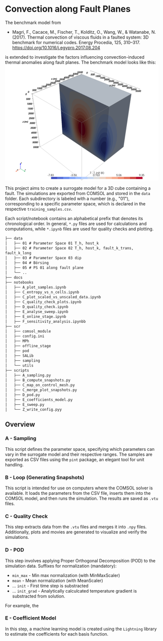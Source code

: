 # Convection along Fault Planes

The benchmark model from 
- Magri, F., Cacace, M., Fischer, T., Kolditz, O., Wang, W., & Watanabe, N. (2017). Thermal convection of viscous fluids in a faulted system: 3D benchmark for numerical codes. Energy Procedia, 125, 310–317. https://doi.org/10.1016/j.egypro.2017.08.204

is extended to investigate the factors influencing convection-induced thermal anomalies along fault planes. The benchmark model looks like this:
![Convection Model](docs/Temperature_Benchmark_3D_Fault.png)


This project aims to create a surrogate model for a 3D cube containing a fault. The simulations are exported from COMSOL and stored in the `data` folder. Each subdirectory is labeled with a number (e.g., "01"), corresponding to a specific parameter space, which is declared in the respective `training_samples.csv`.

Each script/notebook contains an alphabetical prefix that denotes its chronological order. In general, `*.py` files are used for calculations and computations, while `*.ipynb` files are used for quality checks and plotting.

````shell
├── data
│   ├── 01 # Parameter Space 01 T_h, host_k
│   ├── 02 # Parameter Space 02 T_h, host_k, fault_k_trans, fault_k_long
│   ├── 03 # Parameter Space 03 dip
│   ├── 04 # Börsing
│   ├── 05 # PS 01 along fault plane
│   └── ..
├── docs
├── notebooks
│   ├── A_plot_samples.ipynb
│   ├── C_entropy_vs_n_cells.ipynb
│   ├── C_plot_scaled_vs_unscaled_data.ipynb
│   ├── C_quality_check_plots.ipynb
│   ├── D_quality_check.ipynb
│   ├── E_analyse_sweep.ipynb
│   ├── E_online_stage.ipynb
│   ├── F_sensitivity_analysis.ipynbb
├── scr
│   ├── comsol_module
│   ├── config.ini
│   ├── MPh
│   ├── offline_stage
│   ├── pod
│   ├── SALib
│   ├── sampling
│   └── utils
├── scripts
│   ├── A_sampling.py
│   ├── B_compute_snapshots.py
│   ├── C_map_on_control_mesh.py
│   ├── C_merge_plot_snapshots.py
│   ├── D_pod.py
│   ├── E_coefficients_model.py
│   ├── E_sweep.py
│   └── Z_write_config.pyy
````


## Overview

### A - Sampling
This script defines the parameter space, specifying which parameters can vary in the surrogate model and their respective ranges. The samples are exported as CSV files using the `pint` package, an elegant tool for unit handling.

### B - Loop (Generating Snapshots)
This script is intended for use on computers where the COMSOL solver is available. It loads the parameters from the CSV file, inserts them into the COMSOL model, and then runs the simulation. The results are saved as `.vtu` files.

### C - Quality Check
This step extracts data from the `.vtu` files and merges it into `.npy` files. Additionally, plots and movies are generated to visualize and verify the simulations.

### D - POD 
This step involves applying Proper Orthogonal Decomposition (POD) to the simulation data.
Suffixes for normalization (mandatory):
- `min_max` - Min max normalization (with MinMaxScaler)
- `mean` - Mean normalization (with MeanScaler)
- ... `init` - First time step is substracted
- ... `init_grad` - Analytically calculcated temperature gradient is substracted from solution.

For example, the 

### E - Coefficient Model
In this step, a machine learning model is created using the `Lightning` library to estimate the coefficients for each basis function.

